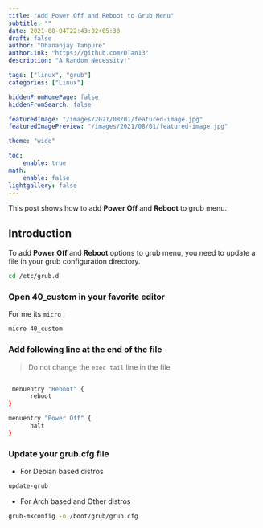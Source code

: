 ```yaml
---
title: "Add Power Off and Reboot to Grub Menu"
subtitle: ""
date: 2021-08-04T22:43:02+05:30
draft: false
author: "Dhananjay Tanpure"
authorLink: "https://github.com/DTan13"
description: "A Random Necessity!"

tags: ["linux", "grub"]
categories: ["Linux"]

hiddenFromHomePage: false
hiddenFromSearch: false

featuredImage: "/images/2021/08/01/featured-image.jpg"
featuredImagePreview: "/images/2021/08/01/featured-image.jpg"

theme: "wide"

toc:
    enable: true
math:
    enable: false
lightgallery: false
---
```


This post shows how to add **Power Off** and **Reboot** to grub menu.

<!--more-->

## Introduction

To add **Power Off** and **Reboot** options to grub menu, you need to update a file in your grub configuration directory.

```bash
cd /etc/grub.d
```

### Open **40_custom** in your favorite editor

For me its `micro` :

```bash
micro 40_custom
```

### Add following line at the end of the file

> Do not change the `exec tail` line in the file

```bash

 menuentry "Reboot" {
	  reboot
}

menuentry "Power Off" {
	  halt
}

```

### Update your **grub.cfg** file

-   For Debian based distros

```bash
update-grub
```

-   For Arch based and Other distros

```bash
grub-mkconfig -o /boot/grub/grub.cfg
```
